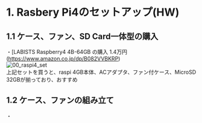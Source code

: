 # 1. Rasbery Pi4のセットアップ(HW)
## 1.1 ケース、ファン、SD Card一体型の購入
・[LABISTS Raspberry4 4B-64GB の購入 1.4万円 (https://www.amazon.co.jp/dp/B082VVBKRP)  
  ![00_raspi4_set](https://user-images.githubusercontent.com/30023363/75141474-57bad780-5734-11ea-8cb5-5487b400cd98.jpg)  
  上記セットを買うと、raspi 4GB本体、ACアダプタ、ファン付ケース、MicroSD 32GBが揃っており、おすすめ  
## 1.2 ケース、ファンの組み立て
 ・
 
